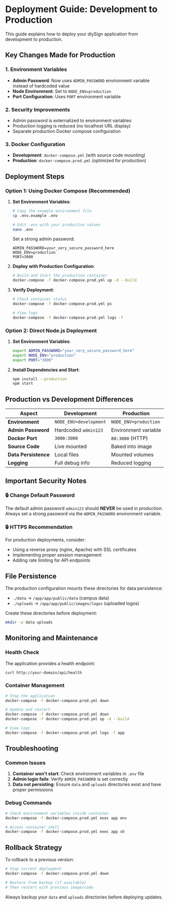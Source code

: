 # Deployment Guide: Development to Production

This guide explains how to deploy your diySign application from development to production.

## Key Changes Made for Production

### 1. Environment Variables
- **Admin Password**: Now uses `ADMIN_PASSWORD` environment variable instead of hardcoded value
- **Node Environment**: Set to `NODE_ENV=production`
- **Port Configuration**: Uses `PORT` environment variable

### 2. Security Improvements
- Admin password is externalized to environment variables
- Production logging is reduced (no localhost URL display)
- Separate production Docker compose configuration

### 3. Docker Configuration
- **Development**: `docker-compose.yml` (with source code mounting)
- **Production**: `docker-compose.prod.yml` (optimized for production)

## Deployment Steps

### Option 1: Using Docker Compose (Recommended)

1. **Set Environment Variables**:
   ```bash
   # Copy the example environment file
   cp .env.example .env
   
   # Edit .env with your production values
   nano .env
   ```
   
   Set a strong admin password:
   ```
   ADMIN_PASSWORD=your_very_secure_password_here
   NODE_ENV=production
   PORT=3000
   ```

2. **Deploy with Production Configuration**:
   ```bash
   # Build and start the production container
   docker-compose -f docker-compose.prod.yml up -d --build
   ```

3. **Verify Deployment**:
   ```bash
   # Check container status
   docker-compose -f docker-compose.prod.yml ps
   
   # View logs
   docker-compose -f docker-compose.prod.yml logs -f
   ```

### Option 2: Direct Node.js Deployment

1. **Set Environment Variables**:
   ```bash
   export ADMIN_PASSWORD="your_very_secure_password_here"
   export NODE_ENV="production"
   export PORT="3000"
   ```

2. **Install Dependencies and Start**:
   ```bash
   npm install --production
   npm start
   ```

## Production vs Development Differences

| Aspect | Development | Production |
|--------|-------------|------------|
| **Environment** | `NODE_ENV=development` | `NODE_ENV=production` |
| **Admin Password** | Hardcoded `admin123` | Environment variable |
| **Docker Port** | `3000:3000` | `80:3000` (HTTP) |
| **Source Code** | Live mounted | Baked into image |
| **Data Persistence** | Local files | Mounted volumes |
| **Logging** | Full debug info | Reduced logging |

## Important Security Notes

### 🔒 Change Default Password
The default admin password `admin123` should **NEVER** be used in production. Always set a strong password via the `ADMIN_PASSWORD` environment variable.

### 🔒 HTTPS Recommendation
For production deployments, consider:
- Using a reverse proxy (nginx, Apache) with SSL certificates
- Implementing proper session management
- Adding rate limiting for API endpoints

## File Persistence

The production configuration mounts these directories for data persistence:
- `./data` → `/app/app/public/data` (campus data)
- `./uploads` → `/app/app/public/images/logos` (uploaded logos)

Create these directories before deployment:
```bash
mkdir -p data uploads
```

## Monitoring and Maintenance

### Health Check
The application provides a health endpoint:
```bash
curl http://your-domain/api/health
```

### Container Management
```bash
# Stop the application
docker-compose -f docker-compose.prod.yml down

# Update and restart
docker-compose -f docker-compose.prod.yml down
docker-compose -f docker-compose.prod.yml up -d --build

# View logs
docker-compose -f docker-compose.prod.yml logs -f app
```

## Troubleshooting

### Common Issues

1. **Container won't start**: Check environment variables in `.env` file
2. **Admin login fails**: Verify `ADMIN_PASSWORD` is set correctly
3. **Data not persisting**: Ensure `data` and `uploads` directories exist and have proper permissions

### Debug Commands
```bash
# Check environment variables inside container
docker-compose -f docker-compose.prod.yml exec app env

# Access container shell
docker-compose -f docker-compose.prod.yml exec app sh
```

## Rollback Strategy

To rollback to a previous version:
```bash
# Stop current deployment
docker-compose -f docker-compose.prod.yml down

# Restore from backup (if available)
# Then restart with previous image/code
```

Always backup your `data` and `uploads` directories before deploying updates.

